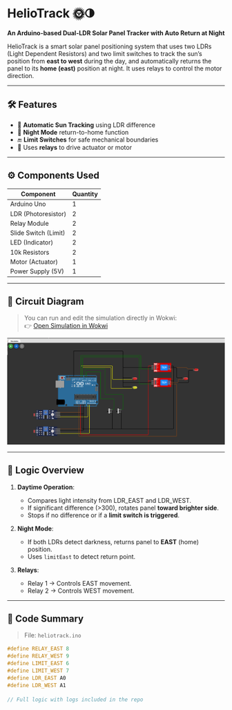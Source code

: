 # HelioTrack 🌞🌗
**An Arduino-based Dual-LDR Solar Panel Tracker with Auto Return at Night**

HelioTrack is a smart solar panel positioning system that uses two LDRs (Light Dependent Resistors) and two limit switches to track the sun’s position from **east to west** during the day, and automatically returns the panel to its **home (east)** position at night. It uses relays to control the motor direction.

---

## 🛠️ Features

- 🧭 **Automatic Sun Tracking** using LDR difference
- 🌙 **Night Mode** return-to-home function
- 🔚 **Limit Switches** for safe mechanical boundaries
- 🔁 Uses **relays** to drive actuator or motor

---

## ⚙️ Components Used

| Component              | Quantity |
|------------------------|----------|
| Arduino Uno            | 1        |
| LDR (Photoresistor)    | 2        |
| Relay Module           | 2        |
| Slide Switch (Limit)   | 2        |
| LED (Indicator)        | 2        |
| 10k Resistors          | 2        |
| Motor (Actuator)       | 1        |
| Power Supply (5V)      | 1        |

---

## 🔌 Circuit Diagram

> You can run and edit the simulation directly in Wokwi:  
👉 [Open Simulation in Wokwi]([https://wokwi.com/projects/YOUR_PROJECT_ID](https://wokwi.com/projects/433727322507141121))

![Circuit Diagram](images/circuit-diagram.png)

---

## 🧠 Logic Overview

1. **Daytime Operation**:
   - Compares light intensity from LDR_EAST and LDR_WEST.
   - If significant difference (>300), rotates panel **toward brighter side**.
   - Stops if no difference or if a **limit switch is triggered**.

2. **Night Mode**:
   - If both LDRs detect darkness, returns panel to **EAST** (home) position.
   - Uses `limitEast` to detect return point.

3. **Relays**:
   - Relay 1 → Controls EAST movement.
   - Relay 2 → Controls WEST movement.

---

## 🧾 Code Summary

> File: `heliotrack.ino`

```cpp
#define RELAY_EAST 8
#define RELAY_WEST 9
#define LIMIT_EAST 6
#define LIMIT_WEST 7
#define LDR_EAST A0
#define LDR_WEST A1

// Full logic with logs included in the repo
